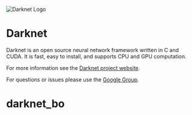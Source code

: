 ![Darknet Logo](http://pjreddie.com/media/files/darknet-black-small.png)

# Darknet #
Darknet is an open source neural network framework written in C and CUDA. It is fast, easy to install, and supports CPU and GPU computation.

For more information see the [Darknet project website](http://pjreddie.com/darknet).

For questions or issues please use the [Google Group](https://groups.google.com/forum/#!forum/darknet).
# darknet_bo
